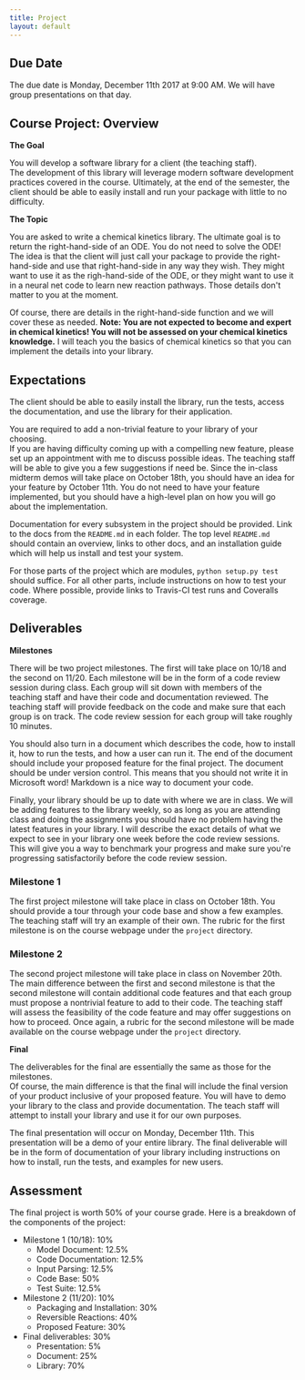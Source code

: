 ```yaml
---
title: Project
layout: default
---
```


## Due Date ##

The due date is Monday, December 11th 2017 at 9:00 AM.  We will have group 
presentations on that day.

## Course Project:  Overview

**The Goal**

You will develop a software library for a client (the teaching staff).  
The development of this library will leverage modern software development 
practices covered in the course.  Ultimately, at the end of the semester, 
the client should be able to easily install and run your package with 
little to no difficulty.

**The Topic**

You are asked to write a chemical kinetics library.  The ultimate goal is 
to return the right-hand-side of an ODE.  You do not need to solve the ODE! 
The idea is that the client will just call your package to provide the 
right-hand-side and use that right-hand-side in any way they wish.  They might 
want to use it as the righ-hand-side of the ODE, or they might want to use it 
in a neural net code to learn new reaction pathways.  Those details don't 
matter to you at the moment.

Of course, there are details in the right-hand-side function and we will 
cover these as needed.  **Note:  You are not expected to become and expert 
in chemical kinetics!  You will not be assessed on your chemical kinetics 
knowledge.**  I will teach you the basics of chemical kinetics so that you 
can implement the details into your library.

## Expectations 

The client should be able to easily install the library, run the tests, 
access the documentation, and use the library for their application.

You are required to add a non-trivial feature to your library of your choosing.  
If you are having difficulty coming up with a compelling new feature, please 
set up an appointment with me to discuss possible ideas.  The teaching staff 
will be able to give you a few suggestions if need be.  Since the in-class 
midterm demos will take place on October 18th, you should have an idea for your 
feature by October 11th.  You do not need to have your feature implemented, but 
you should have a high-level plan on how you will go about the implementation.

Documentation for every subsystem in the project should be provided. Link to the 
docs from the ``README.md`` in each folder. The top level ``README.md`` should 
contain an overview, links to other docs, and an installation guide which will help 
us install and test your system.

For those parts of the project which are modules, ``python setup.py test`` should 
suffice. For all other parts, include instructions on how to test your code. Where 
possible, provide links to Travis-CI test runs and Coveralls coverage.

## Deliverables

**Milestones**

There will be two project milestones.  The first will take place on 10/18 and the 
second on 11/20.  Each milestone will be in the form of a code review session 
during class.  Each group will sit down with members of the teaching staff and 
have their code and documentation reviewed.  The teaching staff will provide 
feedback on the code and make sure that each group is on track.  The code review 
session for each group will take roughly 10 minutes.

You should also turn in a document which describes the code, how to install it, how 
to run the tests, and how a user can run it.  The end of the document should include 
your proposed feature for the final project.  The document should be under version 
control.  This means that you should not write it in Microsoft word!  Markdown is a 
 nice way to document your code.

Finally, your library should be up to date with where we are in class.  We will be 
adding features to the library weekly, so as long as you are attending class and 
doing the assignments you should have no problem having the latest features in 
your library.  I will describe the exact details of what we expect to see in your 
library one week before the code review sessions.  This will give you a way to benchmark 
your progress and make sure you're progressing satisfactorily before the code review 
session.

### Milestone 1

The first project milestone will take place in class on October 18th.  You should 
provide a tour through your code base and show a few examples.  The teaching staff 
will try an example of their own.  The rubric for the first milestone is on the 
course webpage under the `project` directory.

### Milestone 2

The second project milestone will take place in class on November 20th.  The main 
difference between the first and second milestone is that the second milestone 
will contain additional code features and that each group must propose a nontrivial 
feature to add to their code.  The teaching staff will assess the feasibility of 
the code feature and may offer suggestions on how to proceed.  Once again, a 
rubric for the second milestone will be made available on the course webpage 
under the `project` directory.

**Final**

The deliverables for the final are essentially the same as those for the milestones.  
Of course, the main difference is that the final will include the final version 
of your product inclusive of your proposed feature.  You will have to 
demo your library to the class and provide documentation.  The teach staff will 
attempt to install your library and use it for our own purposes.

The final presentation will occur on Monday, December 11th.  This presentation will 
be a demo of your entire library.  The final deliverable will be in the form of 
documentation of your library including instructions on how to install, run the tests, 
and examples for new users.

## Assessment

The final project is worth 50% of your course grade.  Here is a breakdown of the 
components of the project:

* Milestone 1 (10/18):  10%
  * Model Document:  12.5%
  * Code Documentation:  12.5%
  * Input Parsing:  12.5%
  * Code Base:  50%
  * Test Suite:  12.5%
* Milestone 2 (11/20):  10%
  * Packaging and Installation: 30% 
  * Reversible Reactions:  40%
  * Proposed Feature:  30%
* Final deliverables:  30%
  * Presentation:  5%
  * Document:  25%
  * Library:  70%

